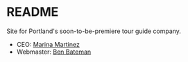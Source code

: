 # README #

Site for Portland's soon-to-be-premiere tour guide company.

* CEO: [Marina Martinez](marina@tourguideforhire.com)
* Webmaster: [Ben Bateman](me@benspants.com)